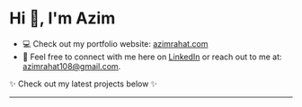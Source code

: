 # Hi 👋, I'm Azim
- 💻 Check out my portfolio website: [azimrahat.com](https://azimrahat.com)
- 💬 Feel free to connect with me here on [LinkedIn](https://linkedin.com/in/azim-rahat) or reach out to me at: azimrahat108@gmail.com.
  
✨ Check out my latest projects below ✨

---
